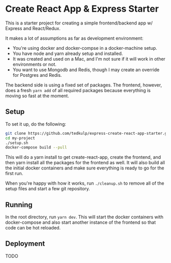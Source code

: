 # Create React App & Express Starter

This is a starter project for creating a simple frontend/backend app w/ Express and React/Redux.

It makes a lot of assumptions as far as development environment:

* You're using docker and docker-compse in a docker-machine setup.
* You have node and yarn already setup and installed.
* It was created and used on a Mac, and I'm not sure if it will work in other environments or not.
* You want to use Mongodb and Redis, though I may create an override for Postgres and Redis.

The backend side is using a fixed set of packages. The frontend, however, does a fresh `yarn add` of all required
packages because everything is moving so fast at the moment.

## Setup

To set it up, do the following:

```bash
git clone https://github.com/tedkulp/express-create-react-app-starter.git my-project
cd my-project
./setup.sh
docker-compose build --pull
```

This will do a yarn install to get create-react-app, create the frontend, and then yarn install
all the packages for the frontend as well. It will also build all the initial docker containers
and make sure everything is ready to go for the first run.

When you're happy with how it works, run `./cleanup.sh` to remove all of the setup files
and start a few git repository.

## Running

In the root directory, run `yarn dev`. This will start the docker containers with docker-compose
and also start another instance of the frontend so that code can be hot reloaded.

## Deployment

TODO

